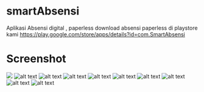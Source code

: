 # smartAbsensi
Aplikasi Absensi digital , paperless
download absensi paperless di playstore kami 
https://play.google.com/store/apps/details?id=com.SmartAbsensi
# Screenshot
![](https://pandao.github.io/editor.md/examples/images/4.jpg)
![alt text](https://github.com/bisanedev/smartAbsensi/blob/main/rekapKelas.png?raw=true)
![alt text](https://github.com/bisanedev/smartAbsensi/blob/main/rekapSiswa.png?raw=true)
![alt text](https://github.com/bisanedev/smartAbsensi/blob/main/rekapGuru.png?raw=true)
![alt text](https://github.com/bisanedev/smartAbsensi/blob/main/absensiLihatSiswa.png?raw=true)
![alt text](https://github.com/bisanedev/smartAbsensi/blob/main/auditabsensiSiswa.png?raw=true)
![alt text](https://github.com/bisanedev/smartAbsensi/blob/main/Screenshot_1613217274.png?raw=true)
![alt text](https://github.com/bisanedev/smartAbsensi/blob/main/Screenshot_1613221517.png?raw=true)
![alt text](https://github.com/bisanedev/smartAbsensi/blob/main/Screenshot_1613221520.png?raw=true)
![alt text](https://github.com/bisanedev/smartAbsensi/blob/main/Screenshot_1613221606.png?raw=true)






